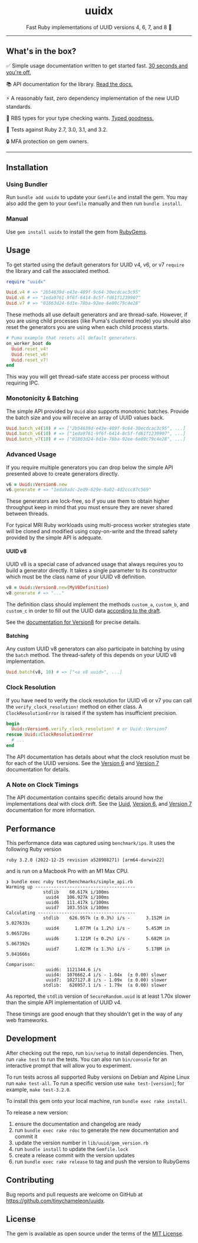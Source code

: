 <h1 align="center">uuidx</h1>
<p align="center">Fast Ruby implementations of UUID versions 4, 6, 7, and 8 🪪</p> 

---

## What's in the box?

✅ Simple usage documentation written to get started fast. [30 seconds and you're off.](#usage)

📚 API documentation for the library. [Read the docs.](https://tinychameleon.github.io/uuidx/)

⚡ A reasonably fast, zero dependency implementation of the new UUID standards.

🤖 RBS types for your type checking wants. [Typed goodness.](./sig)

💎 Tests against Ruby 2.7, 3.0, 3.1, and 3.2.

🔒 MFA protection on gem owners.

---

## Installation

### Using Bundler

Run `bundle add uuidx` to update your `Gemfile` and install the gem. You may
also add the gem to your `Gemfile` manually and then run `bundle install`.

### Manual

Use `gem install uuidx` to install the gem from [RubyGems](https://rubygems.org).

## Usage

To get started using the default generators for UUID v4, v6, or v7 `require`
the library and call the associated method.

```ruby
require "uuidx"

Uuid.v4 # => "2b54639d-e43e-489f-9c64-30ecdcac3c95"
Uuid.v6 # => "1eda9761-9f6f-6414-8c5f-fd61f1239907"
Uuid.v7 # => "01863d24-6d1e-78ba-92ee-6e80c79c4e28"
```

These methods all use default generators and are thread-safe. However, if you
are using child processes (like Puma's clustered mode) you should also reset
the generators you are using when each child process starts.

```ruby
# Puma example that resets all default generators.
on_worker_boot do
  Uuid.reset_v4!
  Uuid.reset_v6!
  Uuid.reset_v7!
end
```

This way you will get thread-safe state access per process without requiring
IPC.

### Monotonicity & Batching
The simple API provided by `Uuid` also supports monotonic batches. Provide the
batch size and you will receive an array of UUID values back.

```ruby
Uuid.batch_v4(10) # => ["2b54639d-e43e-489f-9c64-30ecdcac3c95", ...]
Uuid.batch_v6(10) # => ["1eda9761-9f6f-6414-8c5f-fd61f1239907", ...]
Uuid.batch_v7(10) # => ["01863d24-6d1e-78ba-92ee-6e80c79c4e28", ...]
```

### Advanced Usage
If you require multiple generators you can drop below the simple API presented
above to create generators directly.

```ruby
v6 = Uuid::Version6.new
v6.generate # => "1eda9adc-2ed9-629e-9a02-4d2ccc87c569"
```

These generators are lock-free, so if you use them to obtain higher throughput
keep in mind that you must ensure they are never shared between threads.

For typical MRI Ruby workloads using multi-process worker strategies state will
be cloned and modified using copy-on-write and the thread safety provided by
the simple API is adequate.

#### UUID v8
UUID v8 is a special case of advanced usage that always requires you to build
a generator directly. It takes a single parameter to its constructor which must
be the class name of your UUID v8 definition.

```ruby
v8 = Uuid::Version8.new(MyV8Definition)
v8.generate # => "..."
```

The definition class should implement the methods `custom_a`, `custom_b`, and
`custom_c` in order to fill out the UUID data [according to the draft](https://www.ietf.org/archive/id/draft-ietf-uuidrev-rfc4122bis-01.html#name-uuid-version-8).

See the [documentation for Version8](https://tinychameleon.github.io/uuidx/Uuid/Version8.html) for precise details.

#### Batching
Any custom UUID v8 generators can also participate in batching by using the
`batch` method. The thread-safety of this depends on your UUID v8 implementation.

```ruby
Uuid.batch(v8, 10) # => ["<a v8 uuid>", ...]
```

### Clock Resolution
If you have need to verify the clock resolution for UUID v6 or v7 you can call
the `verify_clock_resolution!` method on either class. A `ClockResolutionError`
is raised if the system has insufficient precision.

```ruby
begin
  Uuid::Version6.verify_clock_resolution! # or Uuid::Version7
rescue Uuid::ClockResolutionError
  # ...
end
```

The API documentation has details about what the clock resolution must be for
each of the UUID versions. See the
[Version 6](https://tinychameleon.github.io/uuidx/Uuid/Version6.html) and
[Version 7](https://tinychameleon.github.io/uuidx/Uuid/Version7.html)
documentation for details.

### A Note on Clock Timings
The API documentation contains specific details around how the implementations
deal with clock drift. See the
[Uuid](https://tinychameleon.github.io/uuidx/Uuid.html),
[Version 6](https://tinychameleon.github.io/uuidx/Uuid/Version6.html), and
[Version 7](https://tinychameleon.github.io/uuidx/Uuid/Version7.html)
documentation for more information.

## Performance
This performance data was captured using `benchmark/ips`. It uses the following
Ruby version

    ruby 3.2.0 (2022-12-25 revision a528908271) [arm64-darwin22]

and is run on a Macbook Pro with an M1 Max CPU.

    ❯ bundle exec ruby test/benchmarks/simple_api.rb 
    Warming up --------------------------------------
                  stdlib    60.617k i/100ms
                   uuid4   106.927k i/100ms
                   uuid6   111.417k i/100ms
                   uuid7   103.551k i/100ms
    Calculating -------------------------------------
                  stdlib    626.957k (± 0.3%) i/s -      3.152M in   5.027633s
                   uuid4      1.077M (± 1.2%) i/s -      5.453M in   5.065726s
                   uuid6      1.121M (± 0.2%) i/s -      5.682M in   5.067392s
                   uuid7      1.027M (± 1.3%) i/s -      5.178M in   5.041666s
    
    Comparison:
                   uuid6:  1121344.6 i/s
                   uuid4:  1076662.4 i/s - 1.04x  (± 0.00) slower
                   uuid7:  1027127.8 i/s - 1.09x  (± 0.00) slower
                  stdlib:   626957.1 i/s - 1.79x  (± 0.00) slower


As reported, the `stdlib` version of `SecureRandom.uuid` is at least 1.70x
slower than the simple API implementation of UUID v4.

These timings are good enough that they shouldn't get in the way of any web
frameworks.

## Development
After checking out the repo, run `bin/setup` to install dependencies. Then, run
`rake test` to run the tests. You can also run `bin/console` for an interactive
prompt that will allow you to experiment.

To run tests across all supported Ruby versions on Debian and Alpine Linux run
`make test-all`. To run a specific version use `make test-[version]`;
for example, `make test-3.2.0`.

To install this gem onto your local machine, run `bundle exec rake install`.

To release a new version:

1. ensure the documentation and changelog are ready
2. run `bundle exec rake rdoc` to generate the new documentation and commit it
3. update the version number in `lib/uuid/gem_version.rb`
4. run `bundle install` to update the `Gemfile.lock`
5. create a release commit with the version updates
6. run `bundle exec rake release` to tag and push the version to RubyGems

## Contributing
Bug reports and pull requests are welcome on GitHub at https://github.com/tinychameleon/uuidx.

## License
The gem is available as open source under the terms of the [MIT License](https://opensource.org/licenses/MIT).
